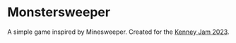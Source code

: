 # Monstersweeper

A simple game inspired by Minesweeper. Created for the [Kenney Jam 2023](https://itch.io/jam/kenney-jam-2023).
